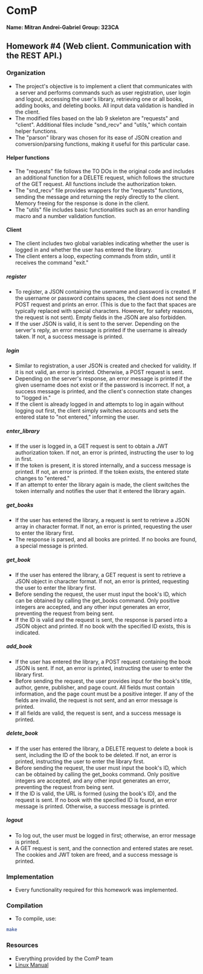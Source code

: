 # ComP

**Name: Mitran Andrei-Gabriel**
**Group: 323CA**

## Homework #4 (Web client. Communication with the REST API.)

### Organization

* The project's objective is to implement a client that communicates with a
server and performs commands such as user registration, user login and logout,
accessing the user's library, retrieving one or all books, adding books,
and deleting books. All input data validation is handled in the client.
* The modified files based on the lab 9 skeleton are "requests" and "client".
Additional files include "snd_recv" and "utils," which contain helper functions.
* The "parson" library was chosen for its ease of JSON creation and
conversion/parsing functions, making it useful for this particular case.

#### Helper functions

* The "requests" file follows the TO DOs in the original code and includes an
additional function for a DELETE request, which follows the structure of the GET
request. All functions include the authorization token.
* The "snd_recv" file provides wrappers for the "requests" functions, sending
the message and returning the reply directly to the client. Memory freeing for
the response is done in the client.
* The "utils" file includes basic functionalities such as an error handling
macro and a number validation function.

#### Client

* The client includes two global variables indicating whether the user is logged
in and whether the user has entered the library.
* The client enters a loop, expecting commands from stdin, until it receives
the command "exit."

##### register

* To register, a JSON containing the username and password is created. If the
username or password contains spaces, the client does not send the POST request
and prints an error. (This is due to the fact that spaces are typically replaced
with special characters. However, for safety reasons, the request is not sent).
Empty fields in the JSON are also forbidden.
* If the user JSON is valid, it is sent to the server. Depending on the server's
reply, an error message is printed if the username is already taken. If not, a
success message is printed.

##### login

* Similar to registration, a user JSON is created and checked for validity. If
it is not valid, an error is printed. Otherwise, a POST request is sent.
* Depending on the server's response, an error message is printed if the given
username does not exist or if the password is incorrect. If not, a success
message is printed, and the client's connection state changes to "logged in."
* If the client is already logged in and attempts to log in again without
logging out first, the client simply switches accounts and sets the entered
state to "not entered," informing the user.

##### enter_library

* If the user is logged in, a GET request is sent to obtain a JWT authorization
token. If not, an error is printed, instructing the user to log in first.
* If the token is present, it is stored internally, and a success message is
printed. If not, an error is printed. If the token exists, the entered state
changes to "entered."
* If an attempt to enter the library again is made, the client switches the
token internally and notifies the user that it entered the library again.

##### get_books

* If the user has entered the library, a request is sent to retrieve a JSON
array in character format. If not, an error is printed, requesting the user to
enter the library first.
* The response is parsed, and all books are printed. If no books are found, a
special message is printed.

##### get_book

* If the user has entered the library, a GET request is sent to retrieve a JSON
object in character format. If not, an error is printed, requesting the user to
enter the library first.
* Before sending the request, the user must input the book's ID, which can be
obtained by calling the get_books command. Only positive integers are accepted,
and any other input generates an error, preventing the request from being sent.
* If the ID is valid and the request is sent, the response is parsed into a JSON
object and printed. If no book with the specified ID exists, this is indicated.

##### add_book

* If the user has entered the library, a POST request containing the book JSON
is sent. If not, an error is printed, instructing the user to enter the library
first.
* Before sending the request, the user provides input for the book's title,
author, genre, publisher, and page count. All fields must contain information,
and the page count must be a positive integer. If any of the fields are invalid,
the request is not sent, and an error message is printed.
* If all fields are valid, the request is sent, and a success message is
printed.

##### delete_book

* If the user has entered the library, a DELETE request to delete a book is
sent, including the ID of the book to be deleted. If not, an error is printed,
instructing the user to enter the library first.
* Before sending the request, the user must input the book's ID, which can be
obtained by calling the get_books command. Only positive integers are accepted,
and any other input generates an error, preventing the request from being sent.
* If the ID is valid, the URL is formed (using the book's ID), and the request
is sent. If no book with the specified ID is found, an error message is printed.
Otherwise, a success message is printed.

##### logout

* To log out, the user must be logged in first; otherwise, an error message is
printed.
* A GET request is sent, and the connection and entered states are reset. The
cookies and JWT token are freed, and a success message is printed.

### Implementation

* Every functionality required for this homework was implemented.

### Compilation

* To compile, use:

```bash
make
```

### Resources

* Everything provided by the ComP team
* [Linux Manual](https://www.man7.org/linux/man-pages/index.html)
